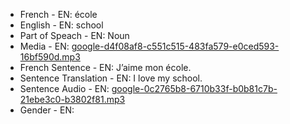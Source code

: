 - French - EN: école
- English - EN: school
- Part of Speach - EN: Noun
- Media - EN:  [google-d4f08af8-c551c515-483fa579-e0ced593-16bf590d.mp3](./32.mp3)
- French Sentence - EN: J’aime mon école.
- Sentence Translation - EN: I love my school.
- Sentence Audio - EN:  [google-0c2765b8-6710b33f-b0b81c7b-21ebe3c0-b3802f81.mp3](./60.mp3)
- Gender - EN: 